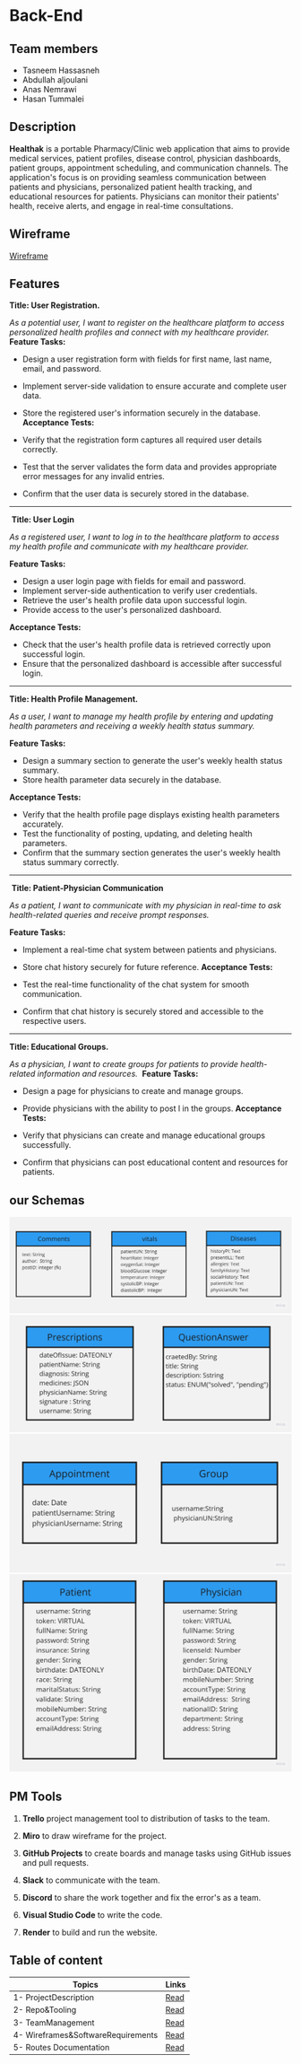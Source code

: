 # Back-End

## Team members

- Tasneem Hassasneh
- Abdullah aljoulani
- Anas Nemrawi
- Hasan Tummalei

## Description

**Healthak** is a portable Pharmacy/Clinic web application that aims to provide medical services, patient profiles, disease control, physician dashboards, patient groups, appointment scheduling, and communication channels.
The application's focus is on providing seamless communication between patients and physicians, personalized patient health tracking, and educational resources for patients. Physicians can monitor their patients' health, receive alerts, and engage in real-time consultations.

## Wireframe

[Wireframe](https://miro.com/app/board/uXjVMx2wquE=/)

## Features

**Title: User Registration.**

*As a potential user, I want to register on the healthcare platform to access personalized health profiles and connect with my healthcare provider.*
​
**Feature Tasks:**

- Design a user registration form with fields for first name, last name, email, and password.
- Implement server-side validation to ensure accurate and complete user data.
- Store the registered user's information securely in the database.
​
**Acceptance Tests:**

- Verify that the registration form captures all required user details correctly.
- Test that the server validates the form data and provides appropriate error messages for any invalid entries.
- Confirm that the user data is securely stored in the database.

---
​
**Title: User Login**

*As a registered user, I want to log in to the healthcare platform to access my health profile and communicate with my healthcare provider.*

**Feature Tasks:**

- Design a user login page with fields for email and password.
- Implement server-side authentication to verify user credentials.
- Retrieve the user's health profile data upon successful login.
- Provide access to the user's personalized dashboard.

**Acceptance Tests:**

- Check that the user's health profile data is retrieved correctly upon successful login.
- Ensure that the personalized dashboard is accessible after successful login.

---

**Title: Health Profile Management.**

*As a user, I want to manage my health profile by entering and updating health parameters and receiving a weekly health status summary.*

**Feature Tasks:**

- Design a summary section to generate the user's weekly health status summary.
- Store health parameter data securely in the database.

**Acceptance Tests:**

- Verify that the health profile page displays existing health parameters accurately.
- Test the functionality of posting, updating, and deleting health parameters.
- Confirm that the summary section generates the user's weekly health status summary correctly.

---
​
**Title: Patient-Physician Communication**

*As a patient, I want to communicate with my physician in real-time to ask health-related queries and receive prompt responses.*

**Feature Tasks:**

- Implement a real-time chat system between patients and physicians.
- Store chat history securely for future reference.
​
**Acceptance Tests:**

- Test the real-time functionality of the chat system for smooth communication.
- Confirm that chat history is securely stored and accessible to the respective users.

---

**Title: Educational Groups.**

*As a physician, I want to create groups for patients to provide health-related information and resources.*
​
**Feature Tasks:**

- Design a page for physicians to create and manage groups.
- Provide physicians with the ability to post l in the groups.
​
**Acceptance Tests:**

- Verify that physicians can create and manage educational groups successfully.
- Confirm that physicians can post educational content and resources for patients.

## our Schemas

![schema4](./assets/schema1.jpg)
![schema1](./assets/schema2.jpg)
![schema2](./assets/schema3.jpg)
![schema3](./assets/schema4.jpg)

## PM Tools

1. **Trello** project management tool to distribution
 of tasks to the team.

2. **Miro** to draw wireframe for the project.

3. **GitHub Projects** to create boards and manage tasks using GitHub issues and pull requests.

4. **Slack** to communicate with the team.

5. **Discord** to share the work together and fix the error's as a team.

6. **Visual Studio Code** to write the code.

7. **Render** to build and run the website.

## Table of content

| Topics        | Links           |
|    ---             |      ---        |
|1- ProjectDescription   |      [Read](./AboutTheProject/ProjectDescription.md)     |
|2- Repo&Tooling   |      [Read](./AboutTheProject/Repo&Tooling.md)     |
|3- TeamManagement   |      [Read](./AboutTheProject/TeamManagement.md)     |
|4- Wireframes&SoftwareRequirements   |      [Read](./AboutTheProject/Wireframes&SoftwareRequirements.md)     |
|5- Routes Documentation   |      [Read](./AboutTheProject//RoutesDocumentation.md)     |
